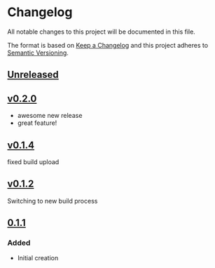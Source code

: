 # Changelog
All notable changes to this project will be documented in this file.

The format is based on [Keep a Changelog](http://keepachangelog.com/en/1.0.0/)
and this project adheres to [Semantic Versioning](http://semver.org/spec/v2.0.0.html).

## [Unreleased]

## [v0.2.0]
- awesome new release
- great feature!



## [v0.1.4]
fixed build upload



## [v0.1.2]
Switching to new build process



## [0.1.1]
### Added
- Initial creation

[Unreleased]: https://github.com/Comcast/petasos/compare/v0.2.0...HEAD
[v0.2.0]: https://github.com/Comcast/petasos/compare/v0.1.4...v0.2.0
[v0.1.4]: https://github.com/Comcast/petasos/compare/v0.1.2...v0.1.4
[v0.1.2]: https://github.com/Comcast/petasos/compare/0.1.1...v0.1.2
[0.1.1]: https://github.com/Comcast/petasos/compare/0.0.0...0.1.1
